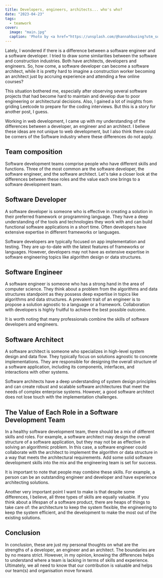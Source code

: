 ```yaml
---
title: Developers, engineers, architects... who's who?
date: "2023-04-23"
tags:
  - teamwork
cover:
  image: "main.jpg"
  caption: 'Photo by <a href="https://unsplash.com/@hannahbusing?utm_source=unsplash&utm_medium=referral&utm_content=creditCopyText">Hannah Busing</a> on <a href="https://unsplash.com/photos/Zyx1bK9mqmA?utm_source=unsplash&utm_medium=referral&utm_content=creditCopyText">Unsplash</a>'
---
```

Lately, I wondered if there is a difference between a software engineer and a software developer. I tried to draw some similarities between the software and construction industries. Both have architects, developers and engineers. So, how come, a software developer can become a software architect, while it is pretty hard to imagine a construction worker becoming an architect just by accruing experience and attending a few online courses?

This situation bothered me, especially after observing several software projects that had become hard to maintain and develop due to poor engineering or architectural decisions. Also, I gained a lot of insights from griding Leetcode to prepare for the coding interviews. But this is a story for another post, I guess.

Working in web development, I came up with my understanding of the differences between a developer, an engineer and an architect. I believe these ideas are not unique to web development, but I also think there could be corners of the Software industry where these differences do not apply.

## Team composition

Software development teams comprise people who have different skills and functions. Three of the most common are the software developer, the software engineer, and the software architect. Let's take a closer look at the differences between these roles and the value each one brings to a software development team.

## Software Developer

A software developer is someone who is effective in creating a solution in their preferred framework or programming language. They have a deep understanding of the tools and technologies they work with and can build functional software applications in a short time. Often developers have extensive expertise in different frameworks or languages.

Software developers are typically focused on app implementation and testing. They are up-to-date with the latest features of frameworks or languages. However, developers may not have as extensive expertise in software engineering topics like algorithm design or data structures.

## Software Engineer

A software engineer is someone who has a strong hand in the area of computer science. They think about a problem from the algorithms and data structures standpoint as they possess deep expertise in topics like algorithms and data structures. A prevalent trait of an engineer is to propose a solution agnostic to a language or a framework. Collaboration with developers is highly fruitful to achieve the best possible outcome.

It is worth noting that many professionals combine the skills of software developers and engineers.

## Software Architect

A software architect is someone who specializes in high-level system design and data flow. They typically focus on solutions agnostic to concrete implementations. They are responsible for designing the overall structure of a software application, including its components, interfaces, and interactions with other systems.

Software architects have a deep understanding of system design principles and can create robust and scalable software architectures that meet the needs of complex enterprise systems. However, a good software architect does not lose touch with the implementation challenges.

## The Value of Each Role in a Software Development Team

In a healthy software development team, there should be a mix of different skills and roles. For example, a software architect may design the overall structure of a software application, but they may not be as effective in solving an algorithmic problem. In this case, a software engineer could collaborate with the architect to implement the algorithm or data structure in a way that meets the architectural requirements. Add some solid software development skills into the mix and the engineering team is set for success.

It is important to note that people may combine these skills. For example, a person can be an outstanding engineer and developer and have experience architecting solutions.

Another very important point I want to make is that despite some differences, I believe, all three types of skills are equally valuable. If you think about a lifespan of a software product, there are heaps of things to take care of: the architecture to keep the system flexible, the engineering to keep the system efficient, and the development to make the most out of the existing solutions.

## Conclusion

In conclusion, these are just my personal thoughts on what are the strengths of a developer, an engineer and an architect. The boundaries are by no means strict. However, in my opinion, knowing the differences helps to understand where a team is lacking in terms of skills and experience. Ultimately, we all need to know that our contribution is valuable and helps our team(s) and organisation move forward.
